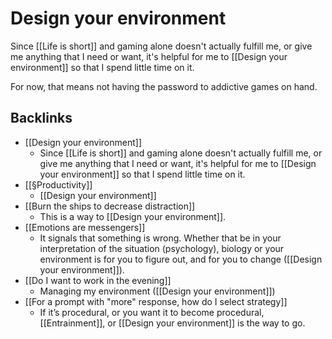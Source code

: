 # Design your environment
Since [[Life is short]] and gaming alone doesn't actually fulfill me, or give me anything that I need or want, it's helpful for me to [[Design your environment]] so that I spend little time on it.

For now, that means not having the password to addictive games on hand.

## Backlinks
* [[Design your environment]]
	* Since [[Life is short]] and gaming alone doesn't actually fulfill me, or give me anything that I need or want, it's helpful for me to [[Design your environment]] so that I spend little time on it.
* [[§Productivity]]
	* [[Design your environment]]
* [[Burn the ships to decrease distraction]]
	* This is a way to [[Design your environment]].
* [[Emotions are messengers]]
	* It signals that something is wrong. Whether that be in your interpretation of the situation (psychology), biology or your environment is for you to figure out, and for you to change ([[Design your environment]]).
* [[Do I want to work in the evening]]
	* Managing my environment ([[Design your environment]])
* [[For a prompt with "more" response, how do I select strategy]]
	* If it’s procedural, or you want it to become procedural, [[Entrainment]], or [[Design your environment]] is the way to go.

<!-- #.inbox -->

<!-- {BearID:FDE08EA9-291C-4FA2-B47B-E8713DBBFE93-11937-000019DD15404112} -->
